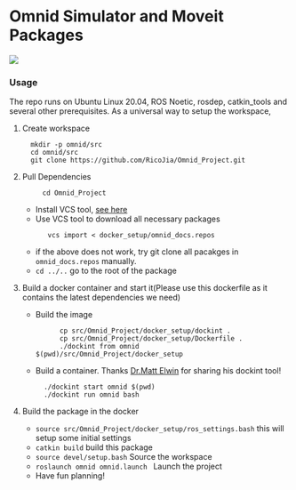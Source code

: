 # Omnid Simulator and Moveit Packages

![](https://media.giphy.com/media/vFKqnCdLPNOKc/giphy.gif)


### Usage
The repo runs on Ubuntu Linux 20.04, ROS Noetic, rosdep, catkin_tools and several other prerequisites. 
As a universal way to setup the workspace, 

1. Create workspace
      ``` shell script
        mkdir -p omnid/src
        cd omnid/src
        git clone https://github.com/RicoJia/Omnid_Project.git
   ```
2. Pull Dependencies
    ```shell script
         cd Omnid_Project
    ```
   - Install VCS tool, [see here](https://github.com/dirk-thomas/vcstool)
   - Use VCS tool to download all necessary packages
        ```shell script
           vcs import < docker_setup/omnid_docs.repos
        ```
   - if the above does not work, try git clone all pacakges in ```omnid_docs.repos``` manually.   
   - ```cd ../..``` go to the root of the package

3. Build a docker container and start it(Please use this dockerfile as it contains the latest dependencies we need)
   - Build the image
      ```
            cp src/Omnid_Project/docker_setup/dockint .
            cp src/Omnid_Project/docker_setup/Dockerfile .
            ./dockint from omnid $(pwd)/src/Omnid_Project/docker_setup
       ``` 

   - Build a container. Thanks [Dr.Matt Elwin](https://robotics.northwestern.edu/people/profiles/faculty/elwin-matt.html) for sharing his dockint tool!
      ``` 
        ./dockint start omnid $(pwd)
        ./dockint run omnid bash
      ```   
    
4. Build the package in the docker  
   - ```source src/Omnid_Project/docker_setup/ros_settings.bash``` this will setup some initial settings 
   - ```catkin build``` build this package
   - ```source devel/setup.bash```   Source the workspace
   - ```roslaunch omnid omnid.launch ``` Launch the project
   - Have fun planning!


